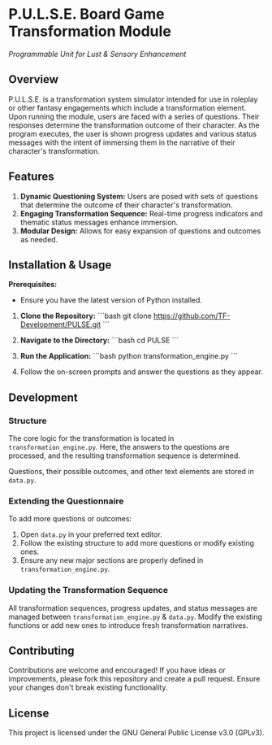 # P.U.L.S.E. Board Game Transformation Module
_Programmable Unit for Lust & Sensory Enhancement_

## Overview

P.U.L.S.E. is a transformation system simulator intended for use in roleplay or other fantasy engagements which include a transformation element. Upon running the module, users are faced with a series of questions. Their responses determine the transformation outcome of their character. As the program executes, the user is shown progress updates and various status messages with the intent of immersing them in the narrative of their character's transformation.

## Features

1. **Dynamic Questioning System:** Users are posed with sets of questions that determine the outcome of their character's transformation.
2. **Engaging Transformation Sequence:** Real-time progress indicators and thematic status messages enhance immersion.
3. **Modular Design:** Allows for easy expansion of questions and outcomes as needed.

## Installation & Usage

**Prerequisites:** 
- Ensure you have the latest version of Python installed.

1. **Clone the Repository:**
    \```bash
    git clone https://github.com/TF-Development/PULSE.git
    \```

2. **Navigate to the Directory:**
    \```bash
    cd PULSE
    \```

3. **Run the Application:**
    \```bash
    python transformation_engine.py
    \```

4. Follow the on-screen prompts and answer the questions as they appear.

## Development

### Structure

The core logic for the transformation is located in `transformation_engine.py`. Here, the answers to the questions are processed, and the resulting transformation sequence is determined.

Questions, their possible outcomes, and other text elements are stored in `data.py`.
### Extending the Questionnaire

To add more questions or outcomes:

1. Open `data.py` in your preferred text editor.
2. Follow the existing structure to add more questions or modify existing ones.
3. Ensure any new major sections are properly defined in `transformation_engine.py`.

### Updating the Transformation Sequence

All transformation sequences, progress updates, and status messages are managed between `transformation_engine.py` & `data.py`. Modify the existing functions or add new ones to introduce fresh transformation narratives.

## Contributing

Contributions are welcome and encouraged! If you have ideas or improvements, please fork this repository and create a pull request. Ensure your changes don't break existing functionality.

## License

This project is licensed under the GNU General Public License v3.0 (GPLv3).